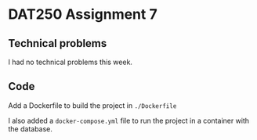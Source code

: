 # DAT250 Assignment 7

## Technical problems

I had no technical problems this week.

## Code

Add a Dockerfile to build the project in `./Dockerfile`

I also added a `docker-compose.yml` file to run the project in a container with the database.
